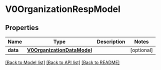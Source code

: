 # V0OrganizationRespModel

## Properties
Name | Type | Description | Notes
------------ | ------------- | ------------- | -------------
**data** | [**V0OrganizationDataModel**](V0OrganizationDataModel.md) |  | [optional] 

[[Back to Model list]](../README.md#documentation-for-models) [[Back to API list]](../README.md#documentation-for-api-endpoints) [[Back to README]](../README.md)


